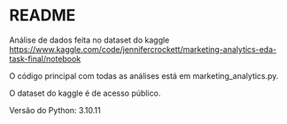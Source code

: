 # README
Análise de dados feita no dataset do kaggle https://www.kaggle.com/code/jennifercrockett/marketing-analytics-eda-task-final/notebook


O código principal com todas as análises está em marketing_analytics.py.


O dataset do kaggle é de acesso público.


Versão do Python: 3.10.11
